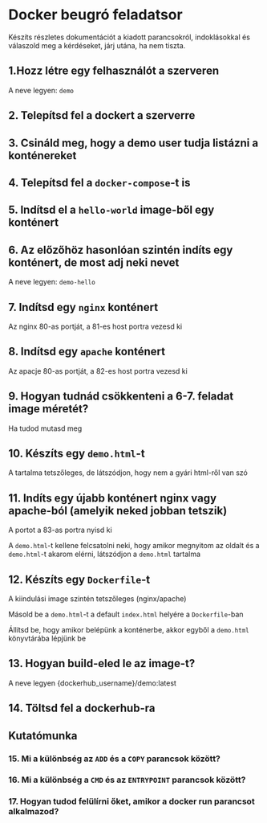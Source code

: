 # Docker beugró feladatsor

Készíts részletes dokumentációt a kiadott parancsokról, indoklásokkal és válaszold meg a kérdéseket, járj utána, ha nem tiszta.

## 1.Hozz létre egy felhasználót a szerveren

A neve legyen: `demo`

## 2. Telepítsd fel a dockert a szerverre

## 3. Csináld meg, hogy a demo user tudja listázni a konténereket

## 4. Telepítsd fel a `docker-compose`-t is

## 5. Indítsd el a `hello-world` image-ből egy konténert

## 6. Az előzőhöz hasonlóan szintén indíts egy konténert, de most adj neki nevet

A neve legyen: `demo-hello`

## 7. Indítsd egy `nginx` konténert

Az nginx 80-as portját, a 81-es host portra vezesd ki

## 8. Indítsd egy `apache` konténert

Az apacje 80-as portját, a 82-es host portra vezesd ki

## 9. Hogyan tudnád csökkenteni a 6-7. feladat image méretét?

Ha tudod mutasd meg

## 10. Készíts egy `demo.html`-t

A tartalma tetszőleges, de látszódjon, hogy nem a gyári html-ről van szó

## 11. Indíts egy újabb konténert nginx vagy apache-ból (amelyik neked jobban tetszik)

A portot a 83-as portra nyisd ki

A `demo.html`-t kellene felcsatolni neki, hogy amikor megnyitom az oldalt és a `demo.html`-t akarom elérni, látszódjon a `demo.html` tartalma

## 12. Készíts egy `Dockerfile`-t

A kiindulási image szintén tetszőleges (nginx/apache)

Másold be a `demo.html`-t a default `index.html` helyére a `Dockerfile`-ban

Állítsd be, hogy amikor belépünk a konténerbe, akkor egyből a `demo.html` könyvtárába lépjünk be

## 13. Hogyan build-eled le az image-t?

A neve legyen {dockerhub_username}/demo:latest

## 14. Töltsd fel a dockerhub-ra

## Kutatómunka

### 15. Mi a különbség az `ADD` és a `COPY` parancsok között?

### 16. Mi a különbség a `CMD` és az `ENTRYPOINT` parancsok között?

### 17. Hogyan tudod felülírni őket, amikor a docker run parancsot alkalmazod?
